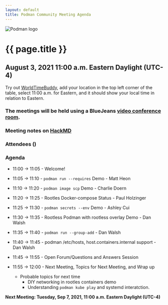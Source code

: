 ```yaml
---
layout: default
title: Podman Community Meeting Agenda
---
```


![Podman logo](/img/podman.svg)

# {{ page.title }}
## August 3, 2021 11:00 a.m. Eastern Daylight (UTC-4)

Try out [WorldTimeBuddy](https://www.worldtimebuddy.com/?pl=1&lid=5,0&h=5&date=8/3/2021%7C3&hf=1), add your location in the top left corner of the table,
select 11:00 a.m. for Eastern, and it should show your local time in relation to Eastern.

### The meetings will be held using a BlueJeans [video conference room](https://bluejeans.com/880216278/2568).

### Meeting notes on [HackMD](https://hackmd.io/fc1zraYdS0-klJ2KJcfC7w)

### Attendees ()

### Agenda

* 11:00 -> 11:05 - Welcome! 

* 11:05 -> 11:10 - `podman run --requires` Demo - Matt Heon

* 11:10 -> 11:20 - `podman image scp` Demo - Charlie Doern

* 11:20 -> 11:25 - Rootles Docker-compose Status - Paul Holzinger

* 11:25 -> 11:30 - `podman secrets --env` Demo - Ashley Cui

* 11:30 -> 11:35 - Rootless Podman with rootless overlay Demo - Dan Walsh

* 11:35 -> 11:40 - `podman run --group-add` - Dan Walsh

* 11:40 -> 11:45 - podman /etc/hosts, host.containers.internal support - Dan Walsh
 
* 11:45 -> 11:55 - Open Forum/Questions and Answers Session

* 11:55 -> 12:00 - Next Meeting, Topics for Next Meeting, and Wrap up
  * Probable topics for next time
      * DIY networking in rootles containers demo
      * Understanding `podman kube play` and systemd interatction.

**Next Meeting: Tuesday, Sep 7, 2021, 11:00 a.m. Eastern Daylight (UTC-4)**

